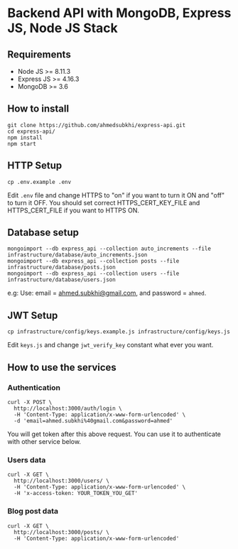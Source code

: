# Backend API with MongoDB, Express JS, Node JS Stack


## Requirements
* Node JS >= 8.11.3
* Express JS >= 4.16.3
* MongoDB >= 3.6


## How to install
```
git clone https://github.com/ahmedsubkhi/express-api.git
cd express-api/
npm install
npm start
```


## HTTP Setup
```
cp .env.example .env
```
Edit `.env` file and change HTTPS to "on" if you want to turn it ON and "off" to turn it OFF. You should set correct HTTPS_CERT_KEY_FILE and HTTPS_CERT_FILE if you want to HTTPS ON.


## Database setup
```
mongoimport --db express_api --collection auto_increments --file infrastructure/database/auto_increments.json
mongoimport --db express_api --collection posts --file infrastructure/database/posts.json
mongoimport --db express_api --collection users --file infrastructure/database/users.json
```
e.g: 
Use: email = ahmed.subkhi@gmail.com, and password = `ahmed`.


## JWT Setup
```
cp infrastructure/config/keys.example.js infrastructure/config/keys.js
```
Edit `keys.js` and change `jwt_verify_key` constant what ever you want.


## How to use the services

### Authentication
```
curl -X POST \
  http://localhost:3000/auth/login \
  -H 'Content-Type: application/x-www-form-urlencoded' \
  -d 'email=ahmed.subkhi%40gmail.com&password=ahmed'
 ```
 You will get token after this above request. You can use it to authenticate with other service below.

### Users data
```
curl -X GET \
  http://localhost:3000/users/ \
  -H 'Content-Type: application/x-www-form-urlencoded' \
  -H 'x-access-token: YOUR_TOKEN_YOU_GET'
```

### Blog post data
```
curl -X GET \
  http://localhost:3000/posts/ \
  -H 'Content-Type: application/x-www-form-urlencoded'
```
